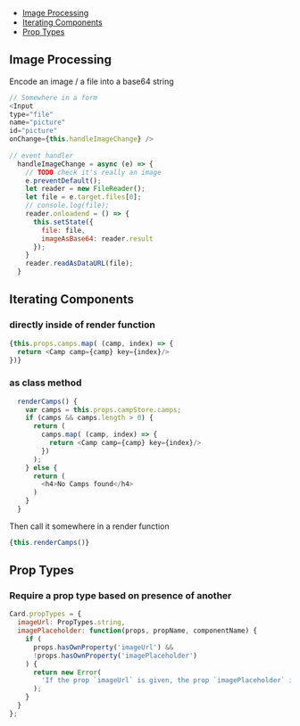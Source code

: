 - [Image Processing](#image-processing)
- [Iterating Components](#iterating-components)
- [Prop Types](#prop-types)


## Image Processing

Encode an image / a file into a base64 string

```javascript
// Somewhere in a form
<Input
type="file"
name="picture"
id="picture"
onChange={this.handleImageChange} />
              
// event handler      
  handleImageChange = async (e) => {
    // TODO check it's really an image
    e.preventDefault();
    let reader = new FileReader();
    let file = e.target.files[0];
    // console.log(file);
    reader.onloadend = () => {
      this.setState({
        file: file,
        imageAsBase64: reader.result
      });
    }
    reader.readAsDataURL(file);
  }
```

## Iterating Components

### directly inside of render function

```javascript
{this.props.camps.map( (camp, index) => {
  return <Camp camp={camp} key={index}/>
})}
```

### as class method

```javascript
  renderCamps() {
    var camps = this.props.campStore.camps;
    if (camps && camps.length > 0) {
      return (
        camps.map( (camp, index) => {
          return <Camp camp={camp} key={index}/>
        })
      );
    } else {
      return (
        <h4>No Camps found</h4>
      )
    }
  }
```

Then call it somewhere in a render function

```javascript
{this.renderCamps()}
```

## Prop Types

### Require a prop type based on presence of another

```javascript
Card.propTypes = {
  imageUrl: PropTypes.string,
  imagePlaceholder: function(props, propName, componentName) {
    if (
      props.hasOwnProperty('imageUrl') &&
      !props.hasOwnProperty('imagePlaceholder')
    ) {
      return new Error(
        'If the prop `imageUrl` is given, the prop `imagePlaceholder` is required in `Card`.'
      );
    }
  }
};
```
